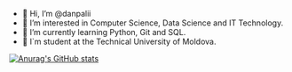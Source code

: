 - 👋 Hi, I’m @danpalii
- 👀 I’m interested in Computer Science, Data Science and IT Technology.
- 🌱 I’m currently learning Python, Git and SQL.
- 🏫 I`m student at the Technical University of Moldova.



[![Anurag's GitHub stats](https://github-readme-stats.vercel.app/api?username=danpalii)](https://github.com/anuraghazra/github-readme-stats)
